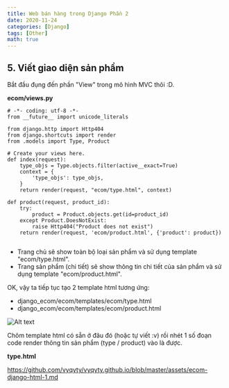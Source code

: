 ```yaml
---
title: Web bán hàng trong Django Phần 2
date: 2020-11-24
categories: [Django]
tags: [Other]
math: true
---
```


## 5. Viết giao diện sản phẩm
Bắt đầu đụng đến phần "View" trong mô hình MVC thôi :D.

**ecom/views.py**
```
# -*- coding: utf-8 -*-
from __future__ import unicode_literals

from django.http import Http404
from django.shortcuts import render
from .models import Type, Product

# Create your views here.
def index(request):
    type_objs = Type.objects.filter(active__exact=True)
    context = {
        'type_objs': type_objs,
    }
    return render(request, "ecom/type.html", context)
    
def product(request, product_id):
    try:
        product = Product.objects.get(id=product_id)
    except Product.DoesNotExist:
        raise Http404("Product does not exist")
    return render(request, 'ecom/product.html', {'product': product})
    
```

* Trang chủ sẽ show toàn bộ loại sản phẩm và sử dụng template "ecom/type.html".
* Trang sản phẩm (chi tiết) sẽ show thông tin chi tiết của sản phẩm và sử dụng template "ecom/product.html".

OK, vậy ta tiếp tục tạo 2 template html tương ứng:

* django_ecom/ecom/templates/ecom/type.html
* django_ecom/ecom/templates/ecom/product.html

![Alt text](https://vyqyty.github.io/assets/img/uploads/2020/09/django_ecom_3_templates.png)

Chôm template html có sẵn ở đâu đó (hoặc tự viết :v) rồi nhét 1 số đoạn code render thông tin sản phẩm (type / product) vào là được.

**type.html**

https://github.com/vyqyty/vyqyty.github.io/blob/master/assets/ecom-django-html-1.md

